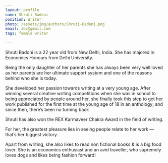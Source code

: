 ```yaml
---
layout: profile
name: Shruti Badoni
position: Writer
photo: /assets/img/authors/Shruti-Badoni.png
email: abc@gmail.com
tags: female writer

---
```

Shruti Badoni is a 22 year old from New Delhi, India. She has majored in Economics Honours from Delhi University.

Being the only daughter of her parents she has always been very well loved as her parents are her ultimate support system and one of the reasons behind who she is today.

She developed her passion towards writing at a very young age. After winning several creative writing competitions when she was in school to being appreciated by people around her, she finally took this step to get her work published for the first time at the young age of 18 in an anthology; and since then, there’s been no turning back

Shruti has also won the REX Karmaveer Chakra Award in the field of writing.

For her, the greatest pleasure lies in seeing people relate to her work — that’s her biggest victory.

Apart from writing, she also likes to read non fictional books & is a big food lover. She is an economics enthusiast and an avid traveller, who supremely loves dogs and likes being fashion forward!